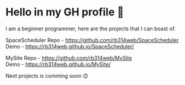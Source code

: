# Hello in my GH profile 🙂

I am a beginner programmer, here are the projects that I can boast of.

SpaceScheduler
Repo - https://github.com/rb314web/SpaceScheduler<br />
Demo - https://rb314web.github.io/SpaceScheduler/

MySite
Repo - https://github.com/rb314web/MySite<br />
Demo - https://rb314web.github.io/MySite/

Next projects is comming soon 😊
